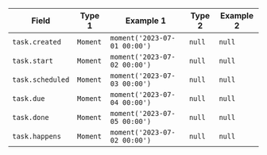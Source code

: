<!-- placeholder to force blank line before included text -->

| Field | Type 1 | Example 1 | Type 2 | Example 2 |
| ----- | ----- | ----- | ----- | ----- |
| `task.created` | `Moment` | `moment('2023-07-01 00:00')` | `null` | `null` |
| `task.start` | `Moment` | `moment('2023-07-02 00:00')` | `null` | `null` |
| `task.scheduled` | `Moment` | `moment('2023-07-03 00:00')` | `null` | `null` |
| `task.due` | `Moment` | `moment('2023-07-04 00:00')` | `null` | `null` |
| `task.done` | `Moment` | `moment('2023-07-05 00:00')` | `null` | `null` |
| `task.happens` | `Moment` | `moment('2023-07-02 00:00')` | `null` | `null` |


<!-- placeholder to force blank line after included text -->
